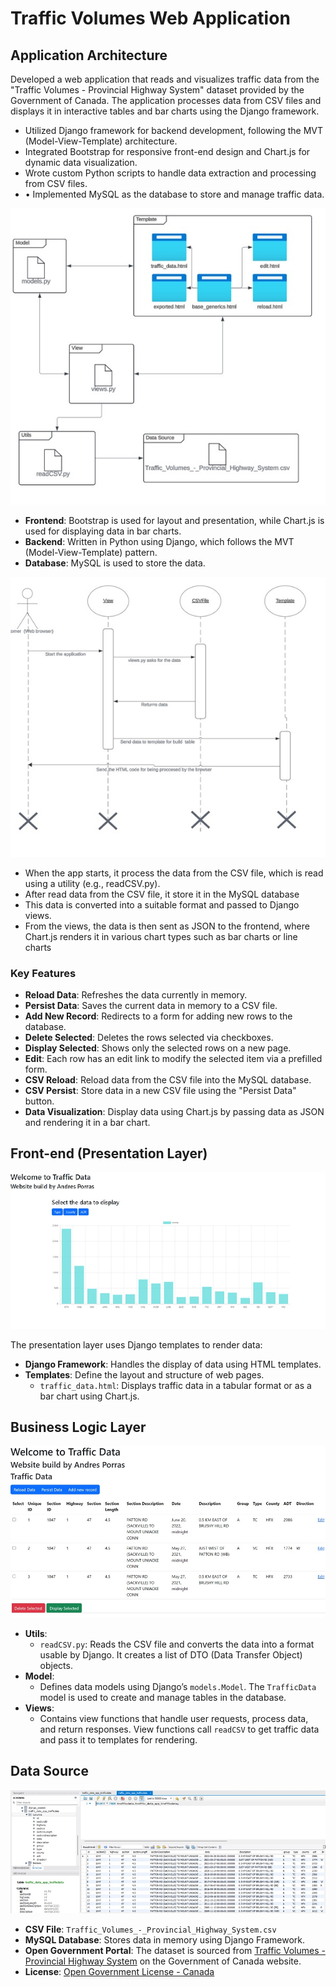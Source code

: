 <h1>Traffic Volumes Web Application</h1>
<h2>Application Architecture</h2>
<p>Developed a web application that reads and visualizes traffic data from the "Traffic Volumes - Provincial Highway System" dataset provided by the Government of Canada. The application processes data from CSV files and displays it in interactive tables and bar charts using the Django framework.
    <ul>
        <li>Utilized Django framework for backend development, following the MVT (Model-View-Template) architecture.</li>
        <li>Integrated Bootstrap for responsive front-end design and Chart.js for dynamic data visualization.</li>
        <li>Wrote custom Python scripts to handle data extraction and processing from CSV files.</li>
        <li>•	Implemented MySQL as the database to store and manage traffic data.</li>
    </ul>
</p>

![Traffic Volumes Web Application](https://github.com/andresporrasdev/Traffic-Volumes-Provincial-Highway-System/blob/main/images/readme/Traffic_arquitecture.jpg)
<ul>
    <li><strong>Frontend</strong>: Bootstrap is used for layout and presentation, while Chart.js is used for displaying data in bar charts.</li>
    <li><strong>Backend</strong>: Written in Python using Django, which follows the MVT (Model-View-Template) pattern.</li>
    <li><strong>Database</strong>: MySQL is used to store the data.</li>
</ul>

![Traffic Volumes Web Application](https://github.com/andresporrasdev/Traffic-Volumes-Provincial-Highway-System/blob/main/images/readme/Traffic_sequence.jpg)

<ul>
    <li>When the app starts, it process the data from the CSV file, which is read using a utility (e.g., readCSV.py).</li>
    <li>After read data from the CSV file, it store it in the MySQL database</li>
    <li>This data is converted into a suitable format and passed to Django views.</li>
    <li>From the views, the data is then sent as JSON to the frontend, where Chart.js renders it in various chart types such as bar charts or line charts</li>
</ul>


<h3>Key Features</h3>
  <ul>
      <li><strong>Reload Data</strong>: Refreshes the data currently in memory.</li>
      <li><strong>Persist Data</strong>: Saves the current data in memory to a CSV file.</li>
      <li><strong>Add New Record</strong>: Redirects to a form for adding new rows to the database.</li>
      <li><strong>Delete Selected</strong>: Deletes the rows selected via checkboxes.</li>
      <li><strong>Display Selected</strong>: Shows only the selected rows on a new page.</li>
      <li><strong>Edit</strong>: Each row has an edit link to modify the selected item via a prefilled form.</li>
      <li><strong>CSV Reload</strong>: Reload data from the CSV file into the MySQL database.</li>
      <li><strong>CSV Persist</strong>: Store data in a new CSV file using the "Persist Data" button.</li>
      <li><strong>Data Visualization</strong>: Display data using Chart.js by passing data as JSON and rendering it in a bar chart.</li>
  </ul>
<h2>Front-end (Presentation Layer)</h2>

![Traffic Volumes Web Application](https://github.com/andresporrasdev/Traffic-Volumes-Provincial-Highway-System/blob/main/images/readme/traffic4.jpg)

<p>The presentation layer uses Django templates to render data:</p>
<ul>
    <li><strong>Django Framework</strong>: Handles the display of data using HTML templates.</li>
    <li><strong>Templates</strong>: Define the layout and structure of web pages.
        <ul>
            <li><code>traffic_data.html</code>: Displays traffic data in a tabular format or as a bar chart using Chart.js.</li>
        </ul>
    </li>
</ul>
<h2>Business Logic Layer</h2>

![Traffic Volumes Web Application](https://github.com/andresporrasdev/Traffic-Volumes-Provincial-Highway-System/blob/main/images/readme/Traffic1.jpg)

<ul>
    <li><strong>Utils</strong>:
        <ul>
            <li><code>readCSV.py</code>: Reads the CSV file and converts the data into a format usable by Django. It creates a list of DTO (Data Transfer Object) objects.</li>
        </ul>
    </li>
    <li><strong>Model</strong>:
        <ul>
            <li>Defines data models using Django’s <code>models.Model</code>. The <code>TrafficData</code> model is used to create and manage tables in the database.</li>
        </ul>
    </li>
    <li><strong>Views</strong>:
        <ul>
    <li>Contains view functions that handle user requests, process data, and return responses. View functions call <code>readCSV</code> to get traffic data and pass it to templates for rendering.</li>
        </ul>
            </li>
</ul>
<h2>Data Source</h2>

![Traffic Volumes Web Application](https://github.com/andresporrasdev/Traffic-Volumes-Provincial-Highway-System/blob/main/images/readme/traffic2.jpg)

<ul>
    <li><strong>CSV File</strong>: <code>Traffic_Volumes_-_Provincial_Highway_System.csv</code></li>
    <li><strong>MySQL Database</strong>: Stores data in memory using Django Framework.</li>
    <li><strong>Open Government Portal</strong>: The dataset is sourced from <a href="https://open.canada.ca/data/en/dataset/b5b01346-6a3f-a523-9f52-c61a52791356">Traffic Volumes - Provincial Highway System</a> on the Government of Canada website.</li>
<li><strong>License</strong>: <a href="https://novascotia.ca/opendata/licence.asp">Open Government License - Canada</a></li>
</ul>

